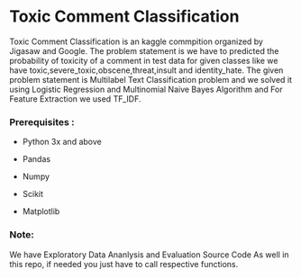 # Toxic Comment Classification

Toxic Comment Classification is an kaggle commpition organized by Jigasaw and Google.
The problem statement is we have to predicted the probability of toxicity of a comment in
test data for given classes like we have toxic,severe_toxic,obscene,threat,insult and identity_hate.
The given problem statement is Multilabel Text Classification problem and we solved it using Logistic Regression and Multinomial Naive Bayes
Algorithm and For Feature Extraction we used TF_IDF.

### Prerequisites :

* Python 3x and above

* Pandas

* Numpy

* Scikit

* Matplotlib


### Note:
We have Exploratory Data Ananlysis and Evaluation Source Code As well in this repo,
if needed you just have to call respective functions.
